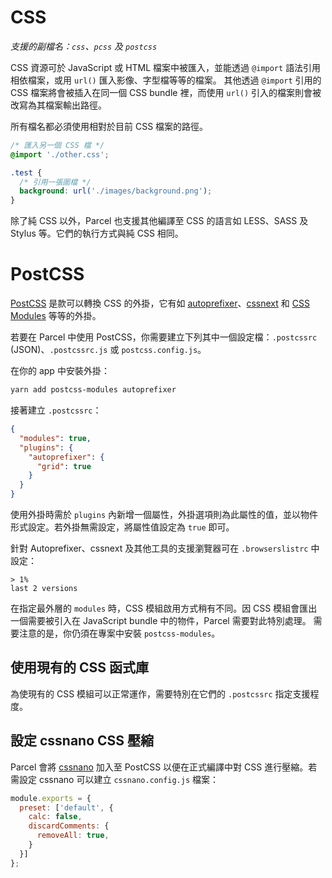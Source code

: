 # CSS

*支援的副檔名：`css`、`pcss` 及 `postcss`*

CSS 資源可於 JavaScript 或 HTML 檔案中被匯入，並能透過 `@import` 語法引用相依檔案，或用 `url()` 匯入影像、字型檔等等的檔案。
其他透過 `@import` 引用的 CSS 檔案將會被插入在同一個 CSS bundle 裡，而使用 `url()` 引入的檔案則會被改寫為其檔案輸出路徑。

所有檔名都必須使用相對於目前 CSS 檔案的路徑。

```css
/* 匯入另一個 CSS 檔 */
@import './other.css';

.test {
  /* 引用一張圖檔 */
  background: url('./images/background.png');
}
```

除了純 CSS 以外，Parcel 也支援其他編譯至 CSS 的語言如 LESS、SASS 及 Stylus 等。它們的執行方式與純 CSS 相同。

# PostCSS

[PostCSS](http://postcss.org) 是款可以轉換 CSS 的外掛，它有如 [autoprefixer](https://github.com/postcss/autoprefixer)、[cssnext](http://cssnext.io/) 和 [CSS Modules](https://github.com/css-modules/css-modules) 等等的外掛。

若要在 Parcel 中使用 PostCSS，你需要建立下列其中一個設定檔：`.postcssrc` (JSON)、`.postcssrc.js` 或 `postcss.config.js`。

在你的 app 中安裝外掛：

```bash
yarn add postcss-modules autoprefixer
```

接著建立 `.postcssrc`：

```json
{
  "modules": true,
  "plugins": {
    "autoprefixer": {
      "grid": true
    }
  }
}
```

使用外掛時需於 `plugins` 內新增一個屬性，外掛選項則為此屬性的值，並以物件形式設定。若外掛無需設定，將屬性值設定為 `true` 即可。

針對 Autoprefixer、cssnext 及其他工具的支援瀏覽器可在 `.browserslistrc` 中設定：

```
> 1%
last 2 versions
```

在指定最外層的 `modules` 時，CSS 模組啟用方式稍有不同。因 CSS 模組會匯出一個需要被引入在 JavaScript bundle 中的物件，Parcel 需要對此特別處理。
需要注意的是，你仍須在專案中安裝 `postcss-modules`。

## 使用現有的 CSS 函式庫

為使現有的 CSS 模組可以正常運作，需要特別在它們的 `.postcssrc` 指定支援程度。

## 設定 cssnano CSS 壓縮

Parcel 會將 [cssnano](http://cssnano.co) 加入至 PostCSS 以便在正式編譯中對 CSS 進行壓縮。若需設定 cssnano 可以建立 `cssnano.config.js` 檔案：

```js
module.exports = {
  preset: ['default', {
    calc: false,
    discardComments: {
      removeAll: true,
    }
  }]
};
```
